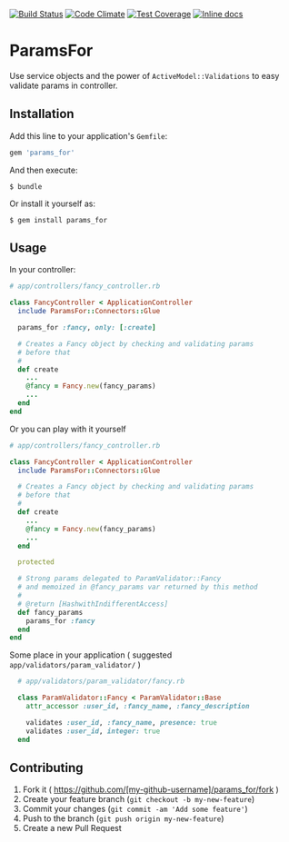 [![Build
Status](https://travis-ci.org/andresbravog/params_for.svg)](https://travis-ci.org/andresbravog/params_for) [![Code Climate](https://codeclimate.com/github/andresbravog/params_for/badges/gpa.svg)](https://codeclimate.com/github/andresbravog/params_for) [![Test Coverage](https://codeclimate.com/github/andresbravog/params_for/badges/coverage.svg)](https://codeclimate.com/github/andresbravog/params_for) [![Inline docs](http://inch-ci.org/github/andresbravog/params_for.svg?branch=master)](http://inch-ci.org/github/andresbravog/params_for)

# ParamsFor

Use service objects and the power of `ActiveModel::Validations` to easy validate params in controller.

## Installation

Add this line to your application's `Gemfile`:

```ruby
gem 'params_for'
```

And then execute:

    $ bundle

Or install it yourself as:

    $ gem install params_for

## Usage

In your controller:


```Ruby
# app/controllers/fancy_controller.rb

class FancyController < ApplicationController
  include ParamsFor::Connectors::Glue

  params_for :fancy, only: [:create]

  # Creates a Fancy object by checking and validating params
  # before that
  #
  def create
    ...
    @fancy = Fancy.new(fancy_params)
    ...
  end
end
```

Or you can play with it yourself

```Ruby
# app/controllers/fancy_controller.rb

class FancyController < ApplicationController
  include ParamsFor::Connectors::Glue

  # Creates a Fancy object by checking and validating params
  # before that
  #
  def create
    ...
    @fancy = Fancy.new(fancy_params)
    ...
  end

  protected

  # Strong params delegated to ParamValidator::Fancy
  # and memoized in @fancy_params var returned by this method
  #
  # @return [HashwithIndifferentAccess]
  def fancy_params
    params_for :fancy
  end
end
```

Some place in your application ( suggested `app/validators/param_validator/` )

```Ruby
  # app/validators/param_validator/fancy.rb

  class ParamValidator::Fancy < ParamValidator::Base
    attr_accessor :user_id, :fancy_name, :fancy_description

    validates :user_id, :fancy_name, presence: true
    validates :user_id, integer: true
  end
```

## Contributing

1. Fork it ( https://github.com/[my-github-username]/params_for/fork )
2. Create your feature branch (`git checkout -b my-new-feature`)
3. Commit your changes (`git commit -am 'Add some feature'`)
4. Push to the branch (`git push origin my-new-feature`)
5. Create a new Pull Request
